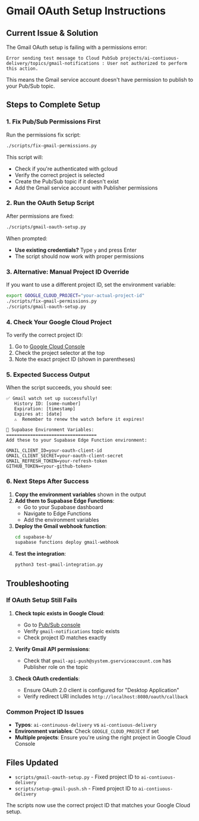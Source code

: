 # Gmail OAuth Setup Instructions

## Current Issue & Solution

The Gmail OAuth setup is failing with a permissions error:
```
Error sending test message to Cloud PubSub projects/ai-contiuous-delivery/topics/gmail-notifications : User not authorized to perform this action.
```

This means the Gmail service account doesn't have permission to publish to your Pub/Sub topic.

## Steps to Complete Setup

### 1. Fix Pub/Sub Permissions First

Run the permissions fix script:

```bash
./scripts/fix-gmail-permissions.py
```

This script will:
- Check if you're authenticated with gcloud
- Verify the correct project is selected
- Create the Pub/Sub topic if it doesn't exist
- Add the Gmail service account with Publisher permissions

### 2. Run the OAuth Setup Script

After permissions are fixed:

```bash
./scripts/gmail-oauth-setup.py
```

When prompted:
- **Use existing credentials?** Type `y` and press Enter
- The script should now work with proper permissions

### 3. Alternative: Manual Project ID Override

If you want to use a different project ID, set the environment variable:

```bash
export GOOGLE_CLOUD_PROJECT="your-actual-project-id"
./scripts/fix-gmail-permissions.py
./scripts/gmail-oauth-setup.py
```

### 4. Check Your Google Cloud Project

To verify the correct project ID:

1. Go to [Google Cloud Console](https://console.cloud.google.com/)
2. Check the project selector at the top
3. Note the exact project ID (shown in parentheses)

### 5. Expected Success Output

When the script succeeds, you should see:

```
✅ Gmail watch set up successfully!
   History ID: [some-number]
   Expiration: [timestamp]
   Expires at: [date]
   ⚠️  Remember to renew the watch before it expires!

🔧 Supabase Environment Variables:
==================================
Add these to your Supabase Edge Function environment:

GMAIL_CLIENT_ID=your-oauth-client-id
GMAIL_CLIENT_SECRET=your-oauth-client-secret
GMAIL_REFRESH_TOKEN=your-refresh-token
GITHUB_TOKEN=<your-github-token>
```

### 6. Next Steps After Success

1. **Copy the environment variables** shown in the output
2. **Add them to Supabase Edge Functions**:
   - Go to your Supabase dashboard
   - Navigate to Edge Functions
   - Add the environment variables
3. **Deploy the Gmail webhook function**:
   ```bash
   cd supabase-b/
   supabase functions deploy gmail-webhook
   ```
4. **Test the integration**:
   ```bash
   python3 test-gmail-integration.py
   ```

## Troubleshooting

### If OAuth Setup Still Fails

1. **Check topic exists in Google Cloud**:
   - Go to [Pub/Sub console](https://console.cloud.google.com/cloudpubsub/topic/list)
   - Verify `gmail-notifications` topic exists
   - Check project ID matches exactly

2. **Verify Gmail API permissions**:
   - Check that `gmail-api-push@system.gserviceaccount.com` has Publisher role on the topic

3. **Check OAuth credentials**:
   - Ensure OAuth 2.0 client is configured for "Desktop Application"
   - Verify redirect URI includes `http://localhost:8080/oauth/callback`

### Common Project ID Issues

- **Typos**: `ai-continuous-delivery` vs `ai-contiuous-delivery`
- **Environment variables**: Check `GOOGLE_CLOUD_PROJECT` if set
- **Multiple projects**: Ensure you're using the right project in Google Cloud Console

## Files Updated

- `scripts/gmail-oauth-setup.py` - Fixed project ID to `ai-contiuous-delivery`
- `scripts/setup-gmail-push.sh` - Fixed project ID to `ai-contiuous-delivery`

The scripts now use the correct project ID that matches your Google Cloud setup.